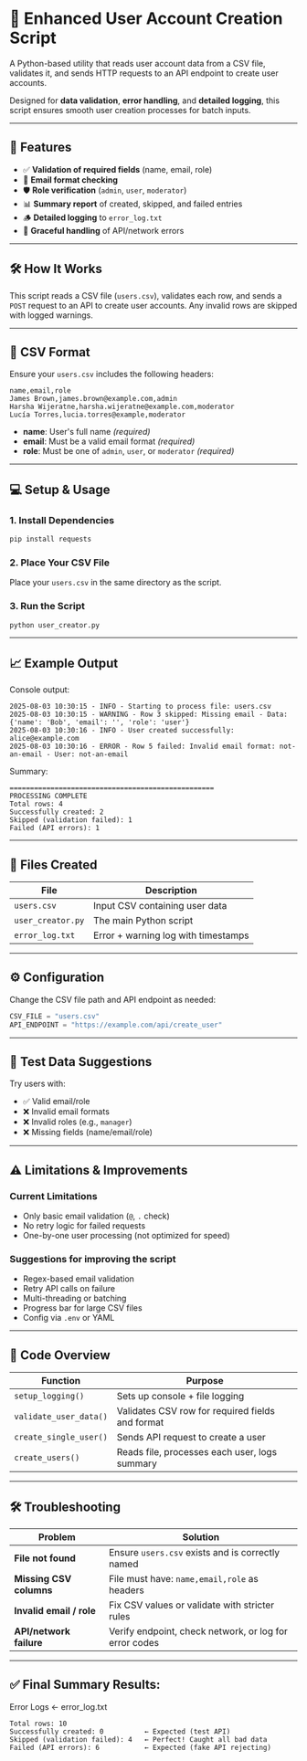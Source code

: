 # 👤 Enhanced User Account Creation Script

A Python-based utility that reads user account data from a CSV file, validates it, and sends HTTP requests to an API endpoint to create user accounts.

Designed for **data validation**, **error handling**, and **detailed logging**, this script ensures smooth user creation processes for batch inputs.

---

## 🚀 Features

- ✅ **Validation of required fields** (name, email, role)
- 📧 **Email format checking**
- 🛡️ **Role verification** (`admin`, `user`, `moderator`)
- 📊 **Summary report** of created, skipped, and failed entries
- 🪵 **Detailed logging** to `error_log.txt`
- 🔄 **Graceful handling** of API/network errors

---

## 🛠️ How It Works

This script reads a CSV file (`users.csv`), validates each row, and sends a `POST` request to an API to create user accounts. Any invalid rows are skipped with logged warnings.

---

## 📄 CSV Format

Ensure your `users.csv` includes the following headers:

```csv
name,email,role
James Brown,james.brown@example.com,admin
Harsha Wijeratne,harsha.wijeratne@example.com,moderator
Lucía Torres,lucia.torres@example,moderator
````

* **name**: User's full name *(required)*
* **email**: Must be a valid email format *(required)*
* **role**: Must be one of `admin`, `user`, or `moderator` *(required)*

---

## 💻 Setup & Usage

### 1. Install Dependencies

```bash
pip install requests
```

### 2. Place Your CSV File

Place your `users.csv` in the same directory as the script.

### 3. Run the Script

```bash
python user_creator.py
```

---

## 📈 Example Output

Console output:

```
2025-08-03 10:30:15 - INFO - Starting to process file: users.csv
2025-08-03 10:30:15 - WARNING - Row 3 skipped: Missing email - Data: {'name': 'Bob', 'email': '', 'role': 'user'}
2025-08-03 10:30:16 - INFO - User created successfully: alice@example.com
2025-08-03 10:30:16 - ERROR - Row 5 failed: Invalid email format: not-an-email - User: not-an-email
```

Summary:

```
==================================================
PROCESSING COMPLETE
Total rows: 4
Successfully created: 2
Skipped (validation failed): 1
Failed (API errors): 1
```

---

## 📁 Files Created

| File              | Description                         |
| ----------------- | ----------------------------------- |
| `users.csv`       | Input CSV containing user data      |
| `user_creator.py` | The main Python script              |
| `error_log.txt`   | Error + warning log with timestamps |

---

## ⚙️ Configuration

Change the CSV file path and API endpoint as needed:

```python
CSV_FILE = "users.csv"
API_ENDPOINT = "https://example.com/api/create_user"
```

---

## 🧪 Test Data Suggestions

Try users with:

* ✅ Valid email/role
* ❌ Invalid email formats
* ❌ Invalid roles (e.g., `manager`)
* ❌ Missing fields (name/email/role)

---

## ⚠️ Limitations & Improvements

### Current Limitations

* Only basic email validation (`@`, `.` check)
* No retry logic for failed requests
* One-by-one user processing (not optimized for speed)

### Suggestions for improving the script

*  Regex-based email validation
*  Retry API calls on failure
*  Multi-threading or batching
*  Progress bar for large CSV files
*  Config via `.env` or YAML

---

## 🧩 Code Overview

| Function               | Purpose                                          |
| ---------------------- | ------------------------------------------------ |
| `setup_logging()`      | Sets up console + file logging                   |
| `validate_user_data()` | Validates CSV row for required fields and format |
| `create_single_user()` | Sends API request to create a user               |
| `create_users()`       | Reads file, processes each user, logs summary    |

---

## 🛠️ Troubleshooting

| Problem                  | Solution                                               |
| ------------------------ | ------------------------------------------------------ |
| **File not found**       | Ensure `users.csv` exists and is correctly named       |
| **Missing CSV columns**  | File must have: `name,email,role` as headers           |
| **Invalid email / role** | Fix CSV values or validate with stricter rules         |
| **API/network failure**  | Verify endpoint, check network, or log for error codes |

---

## ✅ Final Summary Results:

Error Logs ← error_log.txt
```
Total rows: 10
Successfully created: 0          ← Expected (test API)
Skipped (validation failed): 4   ← Perfect! Caught all bad data
Failed (API errors): 6           ← Expected (fake API rejecting)
```

